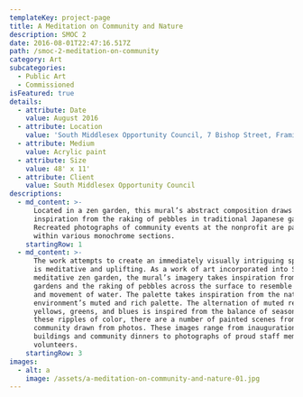 ```yaml
---
templateKey: project-page
title: A Meditation on Community and Nature
description: SMOC 2
date: 2016-08-01T22:47:16.517Z
path: /smoc-2-meditation-on-community
category: Art
subcategories:
  - Public Art
  - Commissioned
isFeatured: true
details:
  - attribute: Date
    value: August 2016
  - attribute: Location
    value: 'South Middlesex Opportunity Council, 7 Bishop Street, Framingham, MA, USA'
  - attribute: Medium
    value: Acrylic paint
  - attribute: Size
    value: 48' x 11'
  - attribute: Client
    value: South Middlesex Opportunity Council
descriptions:
  - md_content: >-
      Located in a zen garden, this mural’s abstract composition draws its
      inspiration from the raking of pebbles in traditional Japanese gardens.
      Recreated photographs of community events at the nonprofit are painted
      within various monochrome sections.
    startingRow: 1
  - md_content: >-
      The work attempts to create an immediately visually intriguing space that
      is meditative and uplifting. As a work of art incorporated into SMOC’s
      meditative zen garden, the mural’s imagery takes inspiration from zen
      gardens and the raking of pebbles across the surface to resemble the flow
      and movement of water. The palette takes inspiration from the natural
      environment’s muted and rich palette. The alternation of muted reds,
      yellows, greens, and blues is inspired from the balance of seasons. Within
      these ripples of color, there are a number of painted scenes from the SMOC
      community drawn from photos. These images range from inaugurations of new
      buildings and community dinners to photographs of proud staff members and
      volunteers.
    startingRow: 3
images:
  - alt: a
    image: /assets/a-meditation-on-community-and-nature-01.jpg
---
```


